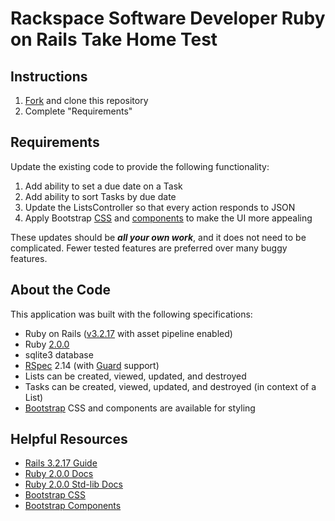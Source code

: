 # Rackspace Software Developer Ruby on Rails Take Home Test

## Instructions
1. [Fork](https://help.github.com/articles/fork-a-repo) and clone this repository
2. Complete "Requirements"


## Requirements
Update the existing code to provide the following functionality:

1. Add ability to set a due date on a Task
2. Add ability to sort Tasks by due date
3. Update the ListsController so that every action responds to JSON
4. Apply Bootstrap [CSS](http://getbootstrap.com/css/) and [components](http://getbootstrap.com/components/) to make the UI more appealing

These updates should be **_all your own work_**, and it does not need to be complicated.  Fewer tested features are preferred over many buggy features.



## About the Code
This application was built with the following specifications:

* Ruby on Rails ([v3.2.17](http://guides.rubyonrails.org/v3.2.17/) with asset pipeline enabled)
* Ruby [2.0.0](http://ruby-doc.org/core-2.0.0/)
* sqlite3 database
* [RSpec](http://rspec.info/) 2.14 (with [Guard](http://guardgem.org/) support)
* Lists can be created, viewed, updated, and destroyed
* Tasks can be created, viewed, updated, and destroyed (in context of a List)
* [Bootstrap](http://getbootstrap.com/) CSS and components are available for styling


## Helpful Resources
* [Rails 3.2.17 Guide](http://guides.rubyonrails.org/v3.2.17/)
* [Ruby 2.0.0 Docs](http://ruby-doc.org/core-2.0.0/)
* [Ruby 2.0.0 Std-lib Docs](http://ruby-doc.org/stdlib-2.0.0/)
* [Bootstrap CSS](http://getbootstrap.com/css/)
* [Bootstrap Components](http://getbootstrap.com/components/)